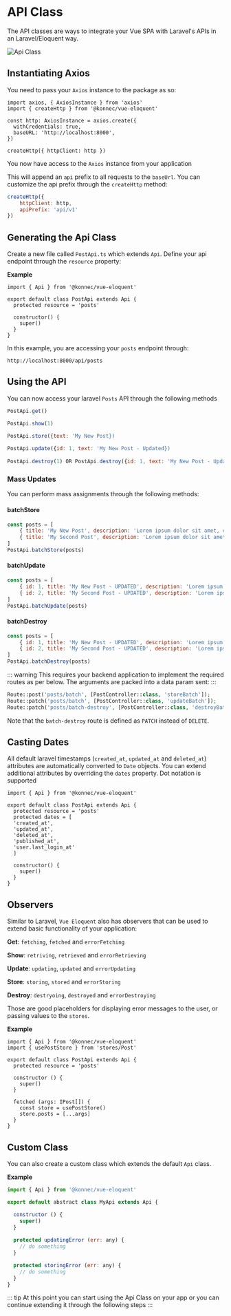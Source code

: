 # API Class
The API classes are ways to integrate your Vue SPA with Laravel's APIs in an Laravel/Eloquent way.

![Api Class](/api-class.png)

## Instantiating Axios
You need to pass your `Axios` instance to the package as so:

```js{2,9}
import axios, { AxiosInstance } from 'axios'
import { createHttp } from '@konnec/vue-eloquent'

const http: AxiosInstance = axios.create({
  withCredentials: true,
  baseURL: 'http://localhost:8000',
})

createHttp({ httpClient: http })
```

You now have access to the `Axios` instance from your application

This will append an `api` prefix to all requests to the `baseUrl`. You can customize the api prefix through the 
`createHttp` method:

```js
createHttp({ 
    httpClient: http,
    apiPrefix: 'api/v1'
})
```

## Generating the Api Class
Create a new file called `PostApi.ts` which extends `Api`. Define your api endpoint through the `resource` property:

**Example**

```js{1,4}
import { Api } from '@konnec/vue-eloquent'

export default class PostApi extends Api {
  protected resource = 'posts'

  constructor() {
    super()
  }
}
```

In this example, you are accessing your `posts` endpoint through:
```http
http://localhost:8000/api/posts
```

## Using the API
You can now access your laravel `Posts` API through the following methods

```js
PostApi.get()

PostApi.show(1)

PostApi.store({text: 'My New Post})
    
PostApi.update({id: 1, text: 'My New Post - Updated})
        
PostApi.destroy(1) OR PostApi.destroy({id: 1, text: 'My New Post - Updated})
```

### Mass Updates

You can perform mass assignments through the following methods:

#### batchStore
```js
const posts = [
    { title: 'My New Post', description: 'Lorem ipsum dolor sit amet, consectetur adipis' },
    { title: 'My Second Post', description: 'Lorem ipsum dolor sit amet, consectetur adipis'},
]
PostApi.batchStore(posts)
```

#### batchUpdate
```js
const posts = [
    { id: 1, title: 'My New Post - UPDATED', description: 'Lorem ipsum dolor sit amet, consectetur adipis' },
    { id: 2, title: 'My Second Post - UPDATED', description: 'Lorem ipsum dolor sit amet, consectetur adipis'},
]
PostApi.batchUpdate(posts)
```

#### batchDestroy
```js
const posts = [
    { id: 1, title: 'My New Post - UPDATED', description: 'Lorem ipsum dolor sit amet, consectetur adipis' },
    { id: 2, title: 'My Second Post - UPDATED', description: 'Lorem ipsum dolor sit amet, consectetur adipis'},
]
PostApi.batchDestroy(posts)
```

::: warning
This requires your backend application to implement the required routes as per below. The arguments are packed
into a data param sent:
:::
```php
Route::post('posts/batch', [PostController::class, 'storeBatch']);
Route::patch('posts/batch', [PostController::class, 'updateBatch']);
Route::patch('posts/batch-destroy', [PostController::class, 'destroyBatch']);
```
Note that the `batch-destroy` route is defined as `PATCH` instead of `DELETE`.

## Casting Dates
All default laravel timestamps (`created_at`, `updated_at` and `deleted_at`) attributes are automatically converted 
to `Date` objects. You can extend additional attributes by overriding the `dates` property. Dot notation is supported

```js{5-11}
import { Api } from '@konnec/vue-eloquent'

export default class PostApi extends Api {
  protected resource = 'posts'
  protected dates = [
  'created_at',
  'updated_at',
  'deleted_at',
  'published_at',
  'user.last_login_at'
  ]

  constructor() {
    super()
  }
}
```

## Observers
Similar to Laravel, `Vue Eloquent` also has observers that can be used to extend basic functionality of your 
application:

**Get**: `fetching`, `fetched` and `errorFetching`

**Show**: `retriving`, `retrieved` and `errorRetrieving`

**Update**: `updating`, `updated` and `errorUpdating`

**Store**: `storing`, `stored` and `errorStoring`

**Destroy**: `destryoing`, `destroyed` and `errorDestroying`

Those are good placeholders for displaying error messages to the user, or passing values to the `stores`.

**Example**
```js{2,11-13}
import { Api } from '@konnec/vue-eloquent'
import { usePostStore } from 'stores/Post'

export default class PostApi extends Api {
  protected resource = 'posts'

  constructor () {
    super()
  }
  
  fetched (args: IPost[]) {
    const store = usePostStore()
    store.posts = [...args]
  }
}
```

## Custom Class
You can also create a custom class which extends the default `Api` class.

**Example**
```js
import { Api } from '@konnec/vue-eloquent'

export default abstract class MyApi extends Api {

  constructor () {
    super()
  }
  
  protected updatingError (err: any) {
    // do something
  }

  protected storingError (err: any) {
    // do something
  }
}
```

::: tip
At this point you can start using the Api Class on your app or you can continue extending it through the following
steps
:::
